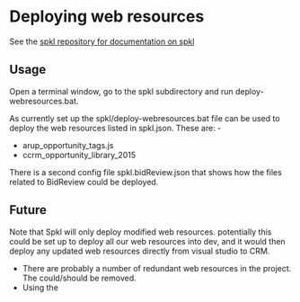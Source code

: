 ﻿# Deploying web resources

See the [spkl repository for documentation on spkl](https://github.com/scottdurow/SparkleXrm/wiki/spkl)

## Usage

Open a terminal window, go to the spkl subdirectory and run deploy-webresources.bat.


As currently set up the spkl/deploy-webresources.bat file can be used to deploy the web resources listed in spkl.json.
These are: -

- arup_opportunity_tags.js
- ccrm_opportunity_library_2015

There is a second config file spkl.bidReview.json that shows how the files related to BidReview could be deployed.

## Future

Note that Spkl will only deploy modified web resources.
potentially this could be set up to deploy all our web resources into dev, and it would then deploy any 
updated web resources directly from visual studio to CRM.

- There are probably a number of redundant web resources in the project. The could/should be removed.
- Using the 
